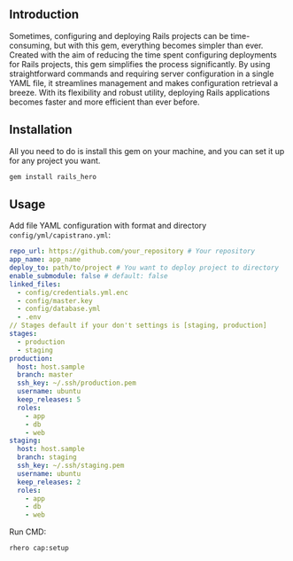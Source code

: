 ## Introduction
Sometimes, configuring and deploying Rails projects can be time-consuming, but with this gem, everything becomes simpler than ever. Created with the aim of reducing the time spent configuring deployments for Rails projects, this gem simplifies the process significantly. By using straightforward commands and requiring server configuration in a single YAML file, it streamlines management and makes configuration retrieval a breeze. With its flexibility and robust utility, deploying Rails applications becomes faster and more efficient than ever before.

## Installation
All you need to do is install this gem on your machine, and you can set it up for any project you want.

```sh
gem install rails_hero
```

## Usage
Add file YAML configuration with format and directory `config/yml/capistrano.yml`:

```yaml
repo_url: https://github.com/your_repository # Your repository
app_name: app_name
deploy_to: path/to/project # You want to deploy project to directory
enable_submodule: false # default: false
linked_files:
  - config/credentials.yml.enc
  - config/master.key
  - config/database.yml
  - .env
// Stages default if your don't settings is [staging, production]
stages:
  - production
  - staging
production:
  host: host.sample
  branch: master
  ssh_key: ~/.ssh/production.pem
  username: ubuntu
  keep_releases: 5
  roles:
    - app
    - db
    - web
staging:
  host: host.sample
  branch: staging
  ssh_key: ~/.ssh/staging.pem
  username: ubuntu
  keep_releases: 2
  roles:
    - app
    - db
    - web
```

Run CMD:
```sh
rhero cap:setup
```
